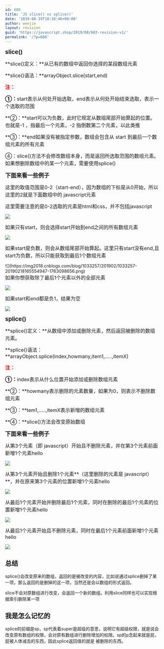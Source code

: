 ```yaml
---
id: 686
title: 'JS slice() vs splice()'
date: '2019-08-19T18:38:46+08:00'
author: wenjie
layout: revision
guid: 'https://javascript.shop/2019/08/683-revision-v1/'
permalink: '/?p=686'
---
```


 <span style="font-size: 14pt;"> **slice()**</span>

<span style="font-size: 14pt;"> </span><span style="font-size: 16px;">**slice()定义：**从已有的数组中返回你选择的某段数组元素</span>

<span style="font-size: 16px;"> **slice()语法：**arrayObject.slice(start,end)</span>

 <span style="color: #ff0000;">**<span style="font-size: 16px;">注：</span>**</span>

<span style="font-size: 16px;"> <span style="color: #000000;">**①：**</span>start表示从何处开始选取，end表示从何处开始结束选取，表示一个选取的范围</span>

<span style="font-size: 16px;"> **②：**start可以为负数，此时它规定从数组尾部开始算起的位置。也就是-1 ，指最后一个元素，-2 指倒数第二个元素，以此类推</span>

<span style="font-size: 16px;"> **③：**end如果没有被指定参数，数组会包含从 start 到最后一个数组元素的所有元素</span>

<span style="font-size: 16px;"> ④：slice()方法不会修改数组本身，而是返回所选取范围的数组元素。如果想删除数组中的某一个元素，需要使用splice()</span>

 **<span style="font-size: 18px;">下面来看一些例子</span>**

 <span style="font-size: 16px;"> 这里的取值范围是0-2（start-end），因为数组的下标是从0开始，所以这里的2就是下面数组中的 javascript元素</span>

<span style="font-size: 16px;"> 这里需要注意的是0-2选取的元素是html和css，并不包括javascript</span>

 ![](https://img2018.cnblogs.com/blog/1033257/201902/1033257-20190218165145423-1506403443.png)

 <span style="font-size: 16px;"> 如果只有start，则会选择start开始到end之间的所有数组元素</span>

 ![](https://img2018.cnblogs.com/blog/1033257/201902/1033257-20190218165256787-800771029.png)

 <span style="font-size: 16px;"> 如果start是负数，则会从数组尾部开始算起。这里只有start没有end,且start为负数，所以只能获取到最后1个数组元素</span>

<div> ![](https://img2018.cnblogs.com/blog/1033257/201902/1033257-20190218165554947-1763098656.png)</div> <span style="font-size: 16px;"> 如果你想获取除了最后1个元素以外的全部元素</span>

 ![](https://img2018.cnblogs.com/blog/1033257/201902/1033257-20190218165657697-1062811430.png)

 <span style="font-size: 16px;">如果start和end都是负1，结果为空</span>

 ![](https://img2018.cnblogs.com/blog/1033257/201902/1033257-20190218165722943-570052154.png)

 <span style="font-size: 14pt;"> **splice()**</span>

<span style="font-size: 14pt;"> **<span style="font-size: 16px;"> </span>**</span><span style="font-size: 16px;">**splice()定义：**从数组中添加或删除元素，然后返回被删除的数组元素。</span>

<span style="font-size: 16px;"> **splice()语法：**arrayObject.splice(index,howmany,item1,…..,itemX)</span>

<span style="font-size: 16px;"> <span style="color: #ff0000;"> **注：**</span></span>

<span style="font-size: 16px;"> <span style="color: #000000;">**①：**</span>index表示从什么位置开始添加或删除数组元素  
</span>

<span style="font-size: 16px;"> **②：**howmany表示删除的元素数量，如果为0，则表示不删除数组元素</span>

<span style="font-size: 16px;"> **③：**tem1,…..,itemX表示新增的数组元素</span>

<span style="font-size: 16px;"> **④：**slice()方法会改变原始数组</span>

<span style="font-size: 16px;"> **<span style="font-size: 18px;">下面来看一些例子</span>**</span>

<span style="font-size: 16px;">**<span style="font-size: 18px;"> </span>**<span style="font-size: 18px;"><span style="font-size: 16px;"> 从第3个元素（即 javascript）开始且不删除元素，并在第3个元素前面新增1个元素hello</span></span></span>

<span style="font-size: 16px;"><span style="font-size: 18px;"><span style="font-size: 16px;"> ![](https://img2018.cnblogs.com/blog/1033257/201902/1033257-20190218173418110-609338222.png)</span></span></span>

 <span style="font-size: 16px;"> 从第3个元素开始且</span><span style="font-size: 16px;">删除1个元素**（这里删除的元素是 javascript）**，并在原来第3个元素的位置新增1个元素hello</span>

 ![](https://img2018.cnblogs.com/blog/1033257/201902/1033257-20190218173611650-1975531769.png)

<span style="font-size: 16px;">**<span style="font-size: 18px;"> </span>**<span style="font-size: 18px;"><span style="font-size: 16px;">从最后1个元素开始并删除最后1个元素，同时在删除的最后1个元素的位置新增1个元素hello</span></span></span>

<span style="font-size: 16px;"><span style="font-size: 18px;"><span style="font-size: 16px;"> ![](https://img2018.cnblogs.com/blog/1033257/201902/1033257-20190218173633208-1243764109.png)</span></span></span>

 <span style="font-size: 16px;">从最后1个元素开始且不删除元素，同时在最后1个元素前面新增1个元素hello</span>

<span style="font-size: 16px;"> ![](https://img2018.cnblogs.com/blog/1033257/201902/1033257-20190218173720877-626482378.png)</span>

## 总结

splice()会改变原来的数组，返回的是被改变的内容，比如说通过splice删掉了某一项，那么返回的是删掉的这一项，当然还是会以数组的形式返回。

slice不会对原数组进行改变，会返回一个新的数组。利用slice同样也可以实现根据索引删除某一项

## 我是怎么记忆的

splice的前缀是sp，sp代表着super是超级的意思，说明它有超级权限，就是说会改变原有数组的权限，会对原有数组进行删除增加的权限。sp的p念起来就是屁，屁被人体减去的东西，因此splice返回值的就是 被删除的东西。